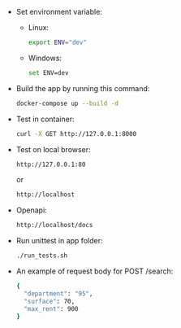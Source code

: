 - Set environment variable:
  - Linux:
      ```sh
      export ENV="dev"
      ```
  - Windows:
      ```sh
      set ENV=dev
      ```

- Build the app by running this command:
    ```sh
    docker-compose up --build -d
    ```
  
- Test in container:
    ```sh
    curl -X GET http://127.0.0.1:8000
    ```

- Test on local browser:
    ```sh
    http://127.0.0.1:80
    ```
    or
    ```sh
    http://localhost
    ```
  
- Openapi:
  ```sh
  http://localhost/docs
  ```
  
- Run unittest in app folder:
  ```sh
  ./run_tests.sh
  ```

- An example of request body for POST /search:
  ```sh
  {
    "department": "95",
    "surface": 70,
    "max_rent": 900
  }
  ```